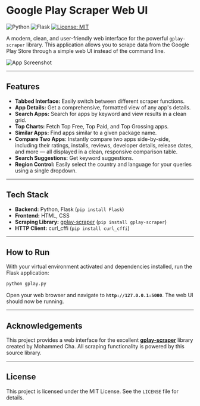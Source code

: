 # Google Play Scraper Web UI

![Python](https://img.shields.io/badge/Python-3.7+-blue.svg)
![Flask](https://img.shields.io/badge/Flask-2.0-orange.svg)
[![License: MIT](https://img.shields.io/badge/License-MIT-yellow.svg)](https://opensource.org/licenses/MIT)

A modern, clean, and user-friendly web interface for the powerful `gplay-scraper` library. This application allows you to scrape data from the Google Play Store through a simple web UI instead of the command line.

![App Screenshot](https://i.imgur.com/QZ42L5V.png)

---

## Features

- **Tabbed Interface:** Easily switch between different scraper functions.
- **App Details:** Get a comprehensive, formatted view of any app's details.
- **Search Apps:** Search for apps by keyword and view results in a clean grid.
- **Top Charts:** Fetch Top Free, Top Paid, and Top Grossing apps.
- **Similar Apps:** Find apps similar to a given package name.
- **Compare Two Apps**: Instantly compare two apps side-by-side, including their ratings, installs, reviews, developer details, release dates, and more — all displayed in a clean, responsive comparison table.
- **Search Suggestions:** Get keyword suggestions.
- **Region Control:** Easily select the country and language for your queries using a single dropdown.


---

## Tech Stack

- **Backend:** Python, Flask (`pip install Flask`)
- **Frontend:** HTML, CSS
- **Scraping Library:** [gplay-scraper](https://github.com/Mohammedcha/gplay-scraper) (`pip install gplay-scraper`)
- **HTTP Client:** curl_cffi (`pip install curl_cffi`)

---

## How to Run

With your virtual environment activated and dependencies installed, run the Flask application:

```bash
python gplay.py
```

Open your web browser and navigate to **`http://127.0.0.1:5000`**. The web UI should now be running.

---

## Acknowledgements

This project provides a web interface for the excellent **[gplay-scraper](https://github.com/Mohammedcha/gplay-scraper)** library created by Mohammed Cha. All scraping functionality is powered by this source library.

---

## License

This project is licensed under the MIT License. See the `LICENSE` file for details.
